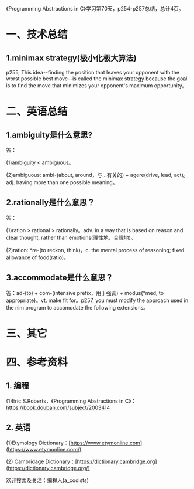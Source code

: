 《Programming Abstractions in C》学习第70天，p254-p257总结，总计4页。

# 一、技术总结

## 1.minimax strategy(极小化极大算法)

p255, This idea--finding the position that leaves your opponent with the worst possible best move--is called the minimax strategy because the goal is to find the move that minimizes your opponent's maximum opportunity。

# 二、英语总结

## 1.ambiguity是什么意思?

答：

(1)ambiguity < ambiguous。

(2)ambiguous: ambi-(about, around，与...有关的) + agere(drive, lead, act)。adj. having more than one possible meaning。

## 2.rationally是什么意思？

答：

(1)ration > rational > rationally。adv. in a way that is based on reason and clear thought, rather than emotions(理性地，合理地)。

(2)ration: *re-(to reckon, think)。c. the mental process of reasoning; fixed allowance of food(ratio)。

## 3.accommodate是什么意思？

答：ad-(to) + com-(intensive prefix，用于强调) + modus(*med, to appropriate)。vt. make fit for。p257, you must modify the approach used in the nim program to accomodate the following extensions。


# 三、其它



# 四、参考资料

## 1. 编程

(1)Eric S.Roberts，《Programming Abstractions in C》：https://book.douban.com/subject/2003414

## 2. 英语

(1)Etymology Dictionary：[https://www.etymonline.com](https://www.etymonline.com/)

(2) Cambridage Dictionary：[https://dictionary.cambridge.org](https://dictionary.cambridge.org/)


欢迎搜索及关注：编程人(a_codists)